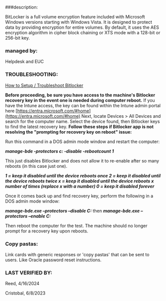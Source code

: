 
###description:

BitLocker is a full volume encryption feature included with Microsoft Windows versions starting with Windows Vista. It is designed to protect data by providing encryption for entire volumes. By default, it uses the AES encryption algorithm in cipher block chaining or XTS mode with a 128-bit or 256-bit key.

### managed by:

Helpdesk and EUC

### TROUBLESHOOTING:

﻿[How to Setup / Troubleshoot Bitlocker](https://app.getguru.com/card/c58rzRAi/How-to-Setup-Troubleshoot-Bitlocker)﻿

**Before proceeding, be sure you have access to the machine's Bitlocker recovery key in the event one is needed during computer reboot.** If you have the Intune access, the key can be found within the Intune admin portal here [https://entra.microsoft.com/#home](https://entra.microsoft.com/#home) Next, locate Devices > All Devices and search for the computer name. Select the device found, then Bitlocker keys to find the latest recovery key. **Follow these steps if Bitlocker app is not resolving the "prompting for recovery key on reboot" issue:**

Run this command in a DOS admin mode window and restart the computer:

_**manage-bde -protectors c: -disable -rebootcount 1**_

This just disables Bitlocker and does not allow it to re-enable after so many reboots (in this case just one).

_**1 = keep it disabled until the device reboots once 2 = keep it disabled until the device reboots twice x = keep it disabled until the device reboots x number of times (replace x with a number) 0 = keep it disabled forever**_

Once it comes back up and find recovery key, perform the following in a DOS admin mode window:

_**manage-bde.exe –protectors –disable C:**_ then _**manage-bde.exe –protectors –enable C:**_

Then reboot the computer for the test. The machine should no longer prompt for a recovery key upon reboots.

### Copy pastas:

Link cards with generic responses or 'copy pastas' that can be sent to users. Like Oracle password reset instructions.

### LAST VERIFIED BY:

Reed, 4/16/2024

Cristobal, 6/8/2023